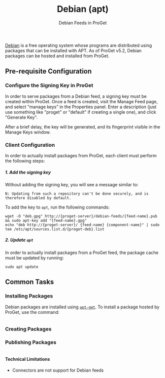 ﻿---
title: Debian (apt)
subtitle: Debian Feeds in ProGet
sequence: 500
keywords: proget,feeds,debian,apt
show-headings-in-nav: true
---

[Debian](https://www.debian.org/) is a free operating system whose programs are distributed using packages that can be installed with APT. As of ProGet v5.2, Debian packages can be hosted and installed from ProGet.

## Pre-requisite Configuration

### Configure the Signing Key in ProGet

In order to serve packages from a Debian feed, a signing key must be created within ProGet. Once a feed is created, visit the Manage Feed page, and select "manage keys" in the Properties panel. Enter a description (just use something like "proget" or "default" if creating a single one), and click "Generate Key".

After a brief delay, the key will be generated, and its fingerprint visible in the Manage Keys window.

### Client Configuration

In order to actually install packages from ProGet, each client must perform the following steps:

##### 1. Add the signing key

Without adding the signing key, you will see a message similar to: 

`N: Updating from such a repository can't be done securely, and is therefore disabled by default.`

To add the key to `apt`, run the following commands:

```
wget -O "deb.gpg" http://{proget-server}/debian-feeds/{feed-name}.pub && sudo apt-key add "{feed-name}.gpg" 
echo "deb http://{proget-server}/ {feed-name} {component-name}" | sudo tee /etc/apt/sources.list.d/{proget-deb}.list
```

##### 2. Update `apt`

In order to actually install packages from a ProGet feed, the package cache must be updated by running:

```
sudo apt update
```

## Common Tasks

### Installing Packages

Debian packages are installed using [`apt-get`](https://manpages.debian.org/stretch/apt/apt-get.html). To install a package hosted by ProGet, use the command: 

```

```

### Creating Packages



### Publishing Packages


```

```

#### Technical Limitations

 - Connectors are not support for Debian feeds